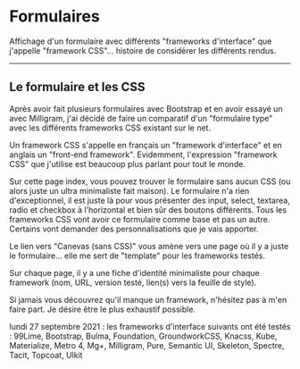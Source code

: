# Formulaires
Affichage d'un formulaire avec différents "frameworks d'interface" que j'appelle "framework CSS"... histoire de considérer les différents rendus.

------------------------
Le formulaire et les CSS
------------------------

Après avoir fait plusieurs formulaires avec Bootstrap et en avoir essayé un avec Milligram, j'ai décidé de faire un comparatif d'un "formulaire type" avec les différents frameworks CSS existant sur le net.

Un framework CSS s'appelle en français un "framework d'interface" et en anglais un "front-end framework". Evidemment, l'expression "framework CSS" que j'utilise est beaucoup plus parlant pour tout le monde.

Sur cette page index, vous pouvez trouver le formulaire sans aucun CSS (ou alors juste un ultra minimaliste fait maison). Le formulaire n'a rien d'exceptionnel, il est juste là pour vous présenter des input, select, textarea, radio et checkbox à l'horizontal et bien sûr des boutons différents. Tous les frameworks CSS vont avoir ce formulaire comme base et pas un autre. Certains vont demander des personnalisations que je vais apporter.

Le lien vers "Canevas (sans CSS)" vous amène vers une page où il y a juste le formulaire... elle me sert de "template" pour les frameworks testés.

Sur chaque page, il y a une fiche d'identité minimaliste pour chaque framework (nom, URL, version testé, lien(s) vers la feuille de style).

Si jamais vous découvrez qu'il manque un framework, n'hésitez pas à m'en faire part. Je désire être le plus exhaustif possible.


lundi 27 septembre 2021 :
les frameworks d'interface suivants ont été testés : 99Lime, Bootstrap, Bulma, Foundation, GroundworkCSS, Knacss, Kube, Materialize, Metro 4, Mg+, Milligram, Pure, Semantic UI, Skeleton, Spectre, Tacit, Topcoat, Ulkit

